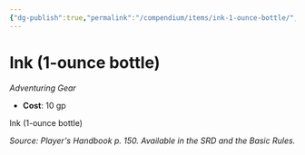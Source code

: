 ```yaml
---
{"dg-publish":true,"permalink":"/compendium/items/ink-1-ounce-bottle/","tags":["compendium/src/5e/phb","item/gear"]}
---
```


# Ink (1-ounce bottle)
*Adventuring Gear*  

- **Cost**: 10 gp

Ink (1-ounce bottle)

*Source: Player's Handbook p. 150. Available in the SRD and the Basic Rules.*